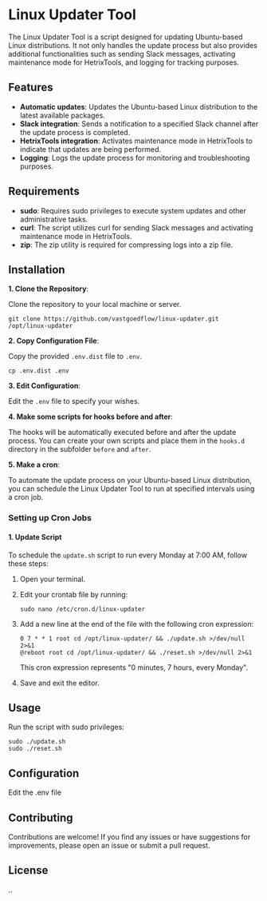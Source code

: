 # Linux Updater Tool

The Linux Updater Tool is a script designed for updating Ubuntu-based Linux distributions. It not only handles the update process but also provides additional functionalities such as sending Slack messages, activating maintenance mode for HetrixTools, and logging for tracking purposes.

## Features

- **Automatic updates**: Updates the Ubuntu-based Linux distribution to the latest available packages.
- **Slack integration**: Sends a notification to a specified Slack channel after the update process is completed.
- **HetrixTools integration**: Activates maintenance mode in HetrixTools to indicate that updates are being performed.
- **Logging**: Logs the update process for monitoring and troubleshooting purposes.

## Requirements

- **sudo**: Requires sudo privileges to execute system updates and other administrative tasks.
- **curl**: The script utilizes curl for sending Slack messages and activating maintenance mode in HetrixTools.
- **zip**: The zip utility is required for compressing logs into a zip file.

## Installation

**1. Clone the Repository**: 

Clone the repository to your local machine or server.

    git clone https://github.com/vastgoedflow/linux-updater.git /opt/linux-updater

**2. Copy Configuration File**: 

Copy the provided `.env.dist` file to `.env`.

    cp .env.dist .env

**3. Edit Configuration**: 

Edit the `.env` file to specify your wishes.

**4. Make some scripts for hooks before and after**:

The hooks will be automatically executed before and after the update process. You can create your own scripts and place them in the `hooks.d` directory in the subfolder `before` and `after`.

**5. Make a cron**:

To automate the update process on your Ubuntu-based Linux distribution, you can schedule the Linux Updater Tool to run at specified intervals using a cron job.

### Setting up Cron Jobs

#### 1. Update Script

To schedule the `update.sh` script to run every Monday at 7:00 AM, follow these steps:

1. Open your terminal.

2. Edit your crontab file by running:

   ```
   sudo nano /etc/cron.d/linux-updater
   ```

3. Add a new line at the end of the file with the following cron expression:

   ```
   0 7 * * 1 root cd /opt/linux-updater/ && ./update.sh >/dev/null 2>&1
   @reboot root cd /opt/linux-updater/ && ./reset.sh >/dev/null 2>&1
   ```

   This cron expression represents "0 minutes, 7 hours, every Monday".

4. Save and exit the editor.

## Usage

Run the script with sudo privileges:

    sudo ./update.sh
    sudo ./reset.sh

## Configuration
Edit the .env file 

##  Contributing
Contributions are welcome! If you find any issues or have suggestions for improvements, please open an issue or submit a pull request.

## License
..

